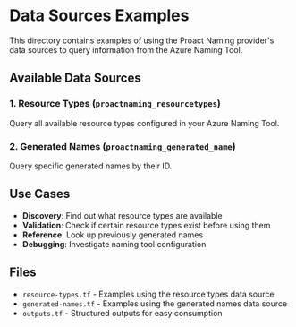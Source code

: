 # Data Sources Examples

This directory contains examples of using the Proact Naming provider's data sources to query information from the Azure Naming Tool.

## Available Data Sources

### 1. Resource Types (`proactnaming_resourcetypes`)
Query all available resource types configured in your Azure Naming Tool.

### 2. Generated Names (`proactnaming_generated_name`)
Query specific generated names by their ID.

## Use Cases

- **Discovery**: Find out what resource types are available
- **Validation**: Check if certain resource types exist before using them
- **Reference**: Look up previously generated names
- **Debugging**: Investigate naming tool configuration

## Files

- `resource-types.tf` - Examples using the resource types data source
- `generated-names.tf` - Examples using the generated names data source
- `outputs.tf` - Structured outputs for easy consumption
